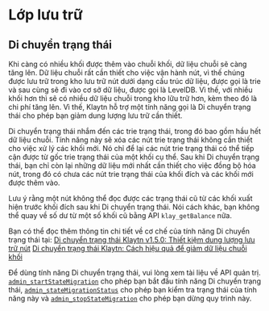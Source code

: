 # Lớp lưu trữ <a id="storage-layer"></a>

## Di chuyển trạng thái <a id="block-archiving"></a>

Khi càng có nhiều khối được thêm vào chuỗi khối, dữ liệu chuỗi sẽ càng tăng lên. Dữ liệu chuỗi rất cần thiết cho việc vận hành nút, vì thế chúng được lưu trữ trong kho lưu trữ nút dưới dạng cấu trúc dữ liệu, được gọi là trie và sau cùng sẽ đi vào cơ sở dữ liệu, được gọi là LevelDB. Vì thế, với nhiều khối hơn thì sẽ có nhiều dữ liệu chuỗi trong kho lữu trữ hơn, kèm theo đó là chi phí tăng lên. Vì thế, Klaytn hỗ trợ một tính năng gọi là Di chuyển trạng thái cho phép bạn giảm dung lượng lưu trữ cần thiết.

Di chuyển trạng thái nhắm đến các trie trạng thái, trong đó bao gồm hầu hết dữ liệu chuỗi. Tính năng này sẽ xóa các nút trie trạng thái không cần thiết cho việc xử lý các khối mới. Nó chỉ để lại các nút trie trạng thái có thể tiếp cận được từ gốc trie trạng thái của một khối cụ thể. Sau khi Di chuyển trạng thái, bạn chỉ còn lại những dữ liệu mới nhất cần thiết cho việc đồng bộ hóa nút, trong đó có chưa các nút trie trạng thái của khối đích và các khối mới được thêm vào.

Lưu ý rằng một nút không thể đọc được các trạng thái cũ từ các khối xuất hiện trước khối đích sau khi Di chuyển trạng thái. Nói cách khác, bạn không thể quay về số dư từ một số khối cũ bằng API `klay_getBalance` nữa.

Bạn có thể đọc thêm thông tin chi tiết về cơ chế của tính năng Di chuyển trạng thái tại: [Di chuyển trạng thái Klaytn v1.5.0: Thiết kiệm dung lượng lưu trữ nút](https://medium.com/klaytn/klaytn-v1-5-0-state-migration-saving-node-storage-1358d87e4a7a) [Di chuyển trạng thái Klaytn: Cách hiệu quả để giảm dữ liệu chuỗi khối](https://medium.com/klaytn/klaytn-state-migration-an-efficient-way-to-reduce-blockchain-data-6615a3b36523)

Để dùng tính năng Di chuyển trạng thái, vui lòng xem tài liệu về API quản trị. [`admin_startStateMigration`](https://vn.docs.klaytn.foundation/content/dapp/json-rpc/api-references/admin#admin_startstatemigration) cho phép bạn bắt đầu tính năng Di chuyển trạng thái, [`admin_stateMigrationStatus`](https://vn.docs.klaytn.foundation/content/dapp/json-rpc/api-references/admin#admin_statemigrationstatus) cho phép bạn kiểm tra trạng thái của tính năng này và [`admin_stopStateMigration`](https://vn.docs.klaytn.foundation/content/dapp/json-rpc/api-references/admin#admin_stopstatemigrationn) cho phép bạn dừng quy trình này.